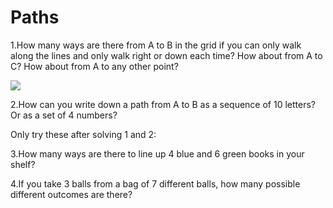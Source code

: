 # Paths

1.How many ways are there from A to B in the grid if you can only walk along the lines and only walk right or down each time? How about from A to C? How about from A to any other point?

![](https://github.com/supportingami/sami-maths-club/blob/master/maths-club-pack/images/paths.png?raw=true)

2.How can you write down a path from A to B as a sequence of 10 letters? Or as a set of 4 numbers?


Only try these after solving 1 and 2:


3.How many ways are there to line up 4 blue and 6 green books in your shelf?


4.If you take 3 balls from a bag of 7 different balls, how many possible different outcomes are there?